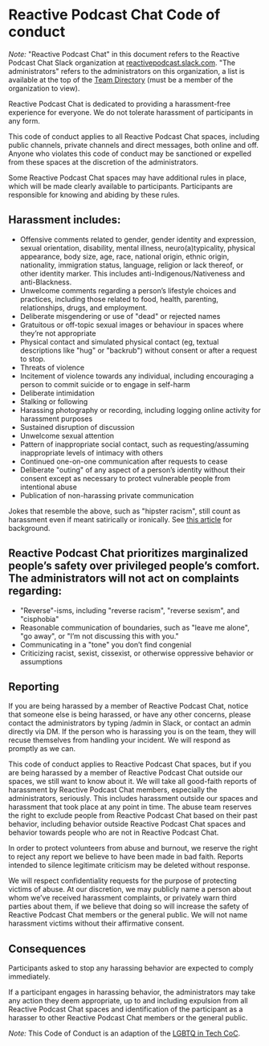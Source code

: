 # Reactive Podcast Chat Code of conduct

_Note:_ "Reactive Podcast Chat" in this document refers to the Reactive Podcast Chat Slack organization at [reactivepodcast.slack.com](http://reactive-podcast.slack.com). "The administrators" refers to the administrators on this organization, a list is available at the top of the [Team Directory](http://reactive-podcast.slack.com/team) (must be a member of the organization to view).

Reactive Podcast Chat is dedicated to providing a harassment-free experience for everyone. We do not tolerate harassment of participants in any form.

This code of conduct applies to all Reactive Podcast Chat spaces, including public channels, private channels and direct messages, both online and off. Anyone who violates this code of conduct may be sanctioned or expelled from these spaces at the discretion of the administrators.

Some Reactive Podcast Chat spaces may have additional rules in place, which will be made clearly available to participants. Participants are responsible for knowing and abiding by these rules.

## Harassment includes:

- Offensive comments related to gender, gender identity and expression, sexual orientation, disability, mental illness, neuro(a)typicality, physical appearance, body size, age, race, national origin, ethnic origin, nationality, immigration status, language, religion or lack thereof, or other identity marker. This includes anti-Indigenous/Nativeness and anti-Blackness.
- Unwelcome comments regarding a person’s lifestyle choices and practices, including those related to food, health, parenting, relationships, drugs, and employment.
- Deliberate misgendering or use of "dead" or rejected names
- Gratuitous or off-topic sexual images or behaviour in spaces where they’re not appropriate
- Physical contact and simulated physical contact (eg, textual descriptions like "hug" or "backrub") without consent or after a request to stop.
- Threats of violence
- Incitement of violence towards any individual, including encouraging a person to commit suicide or to engage in self-harm
- Deliberate intimidation
- Stalking or following
- Harassing photography or recording, including logging online activity for harassment purposes
- Sustained disruption of discussion
- Unwelcome sexual attention
- Pattern of inappropriate social contact, such as requesting/assuming inappropriate levels of intimacy with others
- Continued one-on-one communication after requests to cease
- Deliberate "outing" of any aspect of a person’s identity without their consent except as necessary to protect vulnerable people from intentional abuse
- Publication of non-harassing private communication

Jokes that resemble the above, such as "hipster racism", still count as harassment even if meant satirically or ironically. See [this article](http://www.racialicious.com/2012/05/02/a-historical-guide-to-hipster-racism/) for background.

## Reactive Podcast Chat prioritizes marginalized people’s safety over privileged people’s comfort. The administrators will not act on complaints regarding:

- "Reverse"-isms, including "reverse racism", "reverse sexism", and "cisphobia"
- Reasonable communication of boundaries, such as "leave me alone", "go away", or "I’m not discussing this with you."
- Communicating in a "tone" you don’t find congenial
- Criticizing racist, sexist, cissexist, or otherwise oppressive behavior or assumptions

## Reporting
If you are being harassed by a member of Reactive Podcast Chat, notice that someone else is being harassed, or have any other concerns, please contact the administrators by typing /admin <your message> in Slack, or contact an admin directly via DM. If the person who is harassing you is on the team, they will recuse themselves from handling your incident. We will respond as promptly as we can.

This code of conduct applies to Reactive Podcast Chat spaces, but if you are being harassed by a member of Reactive Podcast Chat outside our spaces, we still want to know about it. We will take all good-faith reports of harassment by Reactive Podcast Chat members, especially the administrators, seriously. This includes harassment outside our spaces and harassment that took place at any point in time. The abuse team reserves the right to exclude people from Reactive Podcast Chat based on their past behavior, including behavior outside Reactive Podcast Chat spaces and behavior towards people who are not in Reactive Podcast Chat.

In order to protect volunteers from abuse and burnout, we reserve the right to reject any report we believe to have been made in bad faith. Reports intended to silence legitimate criticism may be deleted without response.

We will respect confidentiality requests for the purpose of protecting victims of abuse. At our discretion, we may publicly name a person about whom we’ve received harassment complaints, or privately warn third parties about them, if we believe that doing so will increase the safety of Reactive Podcast Chat members or the general public. We will not name harassment victims without their affirmative consent.

## Consequences

Participants asked to stop any harassing behavior are expected to comply immediately.

If a participant engages in harassing behavior, the administrators may take any action they deem appropriate, up to and including expulsion from all Reactive Podcast Chat spaces and identification of the participant as a harasser to other Reactive Podcast Chat members or the general public.

_Note:_ This Code of Conduct is an adaption of the [LGBTQ in Tech CoC](http://lgbtq.technology/coc.html).
